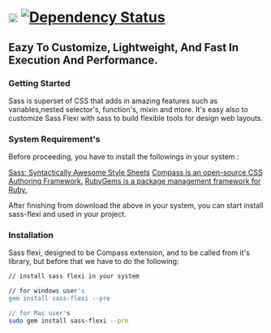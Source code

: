 
<a href="http://badge.fury.io/rb/sass-flexi"><img src="https://badge.fury.io/rb/sass-flexi.svg" alt="Gem Version" height="18"></a> <a href='https://www.versioneye.com/ruby/sass-flexi/1.0.0'><img src='https://www.versioneye.com/ruby/sass-flexi/1.0.0/badge.svg' alt="Dependency Status" /></a>
==========

## Eazy To Customize, Lightweight, And Fast In Execution And Performance.

### Getting Started

Sass is superset of CSS that adds in amazing features such as variables,nested selector's, function's, mixin and more. It's easy also to customize Sass Flexi with sass to build flexible tools for design web layouts.

### System Requirement's

Before proceeding, you have to install the followings in your system :

[Sass: Syntactically Awesome Style Sheets](http://sass-lang.com/)
[Compass is an open-source CSS Authoring Framework.](http://compass-style.org/)
[RubyGems is a package management framework for Ruby.](https://rubygems.org/pages/download)

After finishing from download the above in your system, you can start install sass-flexi and used in your project.

### Installation

Sass flexi, designed to be Compass extension, and to be called from it's library, but before that we have to do the following:

```bash
// install sass flexi in your system

// for windows user's
gem install sass-flexi --pre

// for Mac user's
sudo gem install sass-flexi --pre
```
